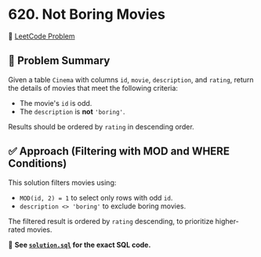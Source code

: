 # 620. Not Boring Movies

🔗 [LeetCode Problem](https://leetcode.com/problems/not-boring-movies/)

## 🧠 Problem Summary

Given a table `Cinema` with columns `id`, `movie`, `description`, and `rating`, return the details of movies that meet the following criteria:

- The movie's `id` is odd.
- The `description` is **not** `'boring'`.

Results should be ordered by `rating` in descending order.

## ✅ Approach (Filtering with MOD and WHERE Conditions)

This solution filters movies using:

- `MOD(id, 2) = 1` to select only rows with odd `id`.
- `description <> 'boring'` to exclude boring movies.

The filtered result is ordered by `rating` descending, to prioritize higher-rated movies.

📄 **See [`solution.sql`](./solution.sql) for the exact SQL code.**
